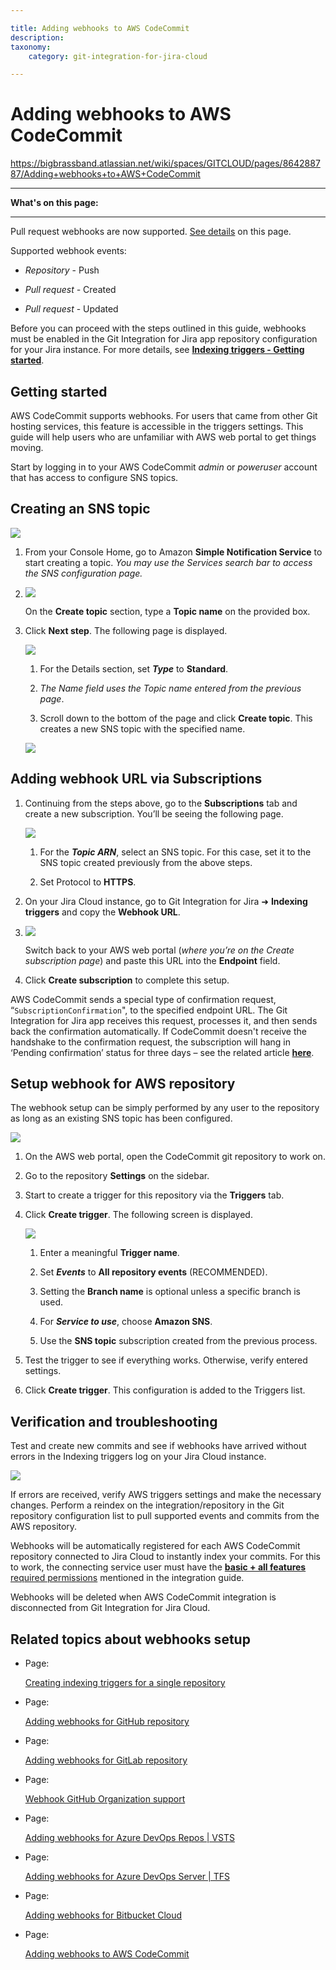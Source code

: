 ```yaml
---

title: Adding webhooks to AWS CodeCommit
description:
taxonomy:
    category: git-integration-for-jira-cloud

---
```


# Adding webhooks to AWS CodeCommit

<https://bigbrassband.atlassian.net/wiki/spaces/GITCLOUD/pages/864288787/Adding+webhooks+to+AWS+CodeCommit>

* * *

**What's on this page:**

* * *

Pull request webhooks are now supported. [See details](#Setup-webhook-for-AWS-repository) on this page.

Supported webhook events:

*   _Repository_ - Push
    
*   _Pull request -_ Created
    
*   _Pull request_ - Updated
    

Before you can proceed with the steps outlined in this guide, webhooks must be enabled in the Git Integration for Jira app repository configuration for your Jira instance. For more details, see [**Indexing triggers - Getting started**](https://bigbrassband.atlassian.net/wiki/spaces/GITCLOUD/pages/171475219/Indexing+Triggers#Getting-started).

## Getting started

AWS CodeCommit supports webhooks. For users that came from other Git hosting services, this feature is accessible in the triggers settings. This guide will help users who are unfamiliar with AWS web portal to get things moving.

Start by logging in to your AWS CodeCommit _admin_ or _poweruser_ account that has access to configure SNS topics.

## Creating an SNS topic

![](https://bigbrassband.atlassian.net/wiki/download/attachments/864288787/aws-cc-sns-setup-access.png?version=1&modificationDate=1642863615193&cacheVersion=1&api=v2)

1.  From your Console Home, go to Amazon **Simple Notification Service** to start creating a topic. _You may use the Services search bar to access the SNS configuration page._
    
2.  ![](https://bigbrassband.atlassian.net/wiki/download/thumbnails/864288787/aws-cc-sns-setup-access-01(c).png?version=1&modificationDate=1642864904960&cacheVersion=1&api=v2&width=544&height=424)
    
    On the **Create topic** section, type a **Topic name** on the provided box.
    
3.  Click **Next step**. The following page is displayed.
    
    ![](https://bigbrassband.atlassian.net/wiki/download/thumbnails/864288787/aws-cc-sns-setup-access-02(c).png?version=1&modificationDate=1642864934857&cacheVersion=1&api=v2&width=646&height=485)
    
    1.  For the Details section, set _**Type**_ to **Standard**.
        
    2.  _The Name field uses the Topic name entered from the previous page_.
        
    3.  Scroll down to the bottom of the page and click **Create topic**. This creates a new SNS topic with the specified name.
        
    
    ![](https://bigbrassband.atlassian.net/wiki/download/attachments/864288787/aws-cc-sns-setup-access-03(c).png?version=1&modificationDate=1642866025829&cacheVersion=1&api=v2)

## Adding webhook URL via Subscriptions

1.  Continuing from the steps above, go to the **Subscriptions** tab and create a new subscription. You’ll be seeing the following page.
    
    ![](https://bigbrassband.atlassian.net/wiki/download/thumbnails/864288787/aws-cc-sns-setup-access-04(c1).png?version=1&modificationDate=1642867585326&cacheVersion=1&api=v2&width=646&height=396)
    1.  For the _**Topic ARN**_, select an SNS topic. For this case, set it to the SNS topic created previously from the above steps.
        
    2.  Set Protocol to **HTTPS**.
        
2.  On your Jira Cloud instance, go to Git Integration for Jira ➜ **Indexing triggers** and copy the **Webhook URL**.
    
3.  ![](https://bigbrassband.atlassian.net/wiki/download/attachments/864288787/gitcloud-indexing-triggers-access(c1).png?version=2&modificationDate=1643020547524&cacheVersion=1&api=v2)
    
    Switch back to your AWS web portal (_where you’re on the Create subscription page_) and paste this URL into the **Endpoint** field.
    
4.  Click **Create subscription** to complete this setup.
    

AWS CodeCommit sends a special type of confirmation request, “`SubscriptionConfirmation`", to the specified endpoint URL. The Git Integration for Jira app receives this request, processes it, and then sends back the confirmation automatically. If CodeCommit doesn't receive the handshake to the confirmation request, the subscription will hang in ‘Pending confirmation’ status for three days – see the related article [**here**](https://aws.amazon.com/premiumsupport/knowledge-center/sns-cannot-delete-topic-subscription/).

## Setup webhook for AWS repository

The webhook setup can be simply performed by any user to the repository as long as an existing SNS topic has been configured.

![](https://bigbrassband.atlassian.net/wiki/download/attachments/864288787/aws-cc-create-triggers-access(c).png?version=1&modificationDate=1643016800874&cacheVersion=1&api=v2)

1.  On the AWS web portal, open the CodeCommit git repository to work on.
    
2.  Go to the repository **Settings** on the sidebar.
    
3.  Start to create a trigger for this repository via the **Triggers** tab.
    
4.  Click **Create trigger**. The following screen is displayed.
    
    ![](https://bigbrassband.atlassian.net/wiki/download/thumbnails/864288787/aws-cc-create-triggers-filled-up(c).png?version=1&modificationDate=1643018128769&cacheVersion=1&api=v2&width=646&height=662)
    1.  Enter a meaningful **Trigger name**.
        
    2.  Set _**Events**_ to **All repository events** (RECOMMENDED).
        
    3.  Setting the **Branch name** is optional unless a specific branch is used.
        
    4.  For _**Service to use**_, choose **Amazon SNS**.
        
    5.  Use the **SNS topic** subscription created from the previous process.
        
5.  Test the trigger to see if everything works. Otherwise, verify entered settings.
    
6.  Click **Create trigger**. This configuration is added to the Triggers list.
    

## Verification and troubleshooting

Test and create new commits and see if webhooks have arrived without errors in the Indexing triggers log on your Jira Cloud instance.

![](https://bigbrassband.atlassian.net/wiki/download/attachments/864288787/gitcloud-indexing-triggers-webhook-log-sample.png?version=1&modificationDate=1643020506610&cacheVersion=1&api=v2)

If errors are received, verify AWS triggers settings and make the necessary changes. Perform a reindex on the integration/repository in the Git repository configuration list to pull supported events and commits from the AWS repository.

Webhooks will be automatically registered for each AWS CodeCommit repository connected to Jira Cloud to instantly index your commits. For this to work, the connecting service user must have the [**basic + all features** required permissions](https://bigbrassband.atlassian.net/wiki/spaces/GITCLOUD/pages/86180077/AWS+CodeCommit#Required-permissions) mentioned in the integration guide.

Webhooks will be deleted when AWS CodeCommit integration is disconnected from Git Integration for Jira Cloud.

## Related topics about webhooks setup

*   Page:
    
    [Creating indexing triggers for a single repository](/wiki/spaces/GITCLOUD/pages/171213231/Creating+indexing+triggers+for+a+single+repository)
    
*   Page:
    
    [Adding webhooks for GitHub repository](/wiki/spaces/GITCLOUD/pages/171377213/Adding+webhooks+for+GitHub+repository)
    
*   Page:
    
    [Adding webhooks for GitLab repository](/wiki/spaces/GITCLOUD/pages/171377217/Adding+webhooks+for+GitLab+repository)
    
*   Page:
    
    [Webhook GitHub Organization support](/wiki/spaces/GITCLOUD/pages/171278791/Webhook+GitHub+Organization+support)
    
*   Page:
    
    [Adding webhooks for Azure DevOps Repos | VSTS](/wiki/spaces/GITCLOUD/pages/172294150/Adding+webhooks+for+Azure+DevOps+Repos+%7C+VSTS)
    
*   Page:
    
    [Adding webhooks for Azure DevOps Server | TFS](/wiki/spaces/GITCLOUD/pages/234782736/Adding+webhooks+for+Azure+DevOps+Server+%7C+TFS)
    
*   Page:
    
    [Adding webhooks for Bitbucket Cloud](/wiki/spaces/GITCLOUD/pages/467271681/Adding+webhooks+for+Bitbucket+Cloud)
    
*   Page:
    
    [Adding webhooks to AWS CodeCommit](/wiki/spaces/GITCLOUD/pages/864288787/Adding+webhooks+to+AWS+CodeCommit)